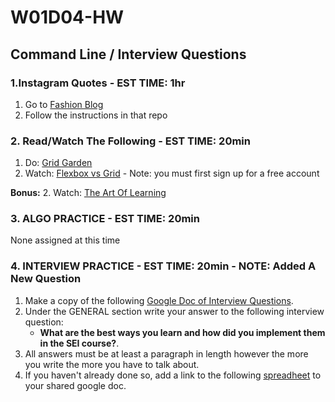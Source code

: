 # W01D04-HW

## Command Line / Interview Questions

### 1.Instagram Quotes - EST TIME: 1hr

1. Go to [Fashion Blog](./fashion-blog/)
2. Follow the instructions in that repo


### 2. Read/Watch The Following - EST TIME: 20min

1. Do: [Grid Garden](https://cssgridgarden.com/)
4. Watch: [Flexbox vs Grid](https://cssgrid.io/) - Note: you must first sign up for a free account


**Bonus:**
2. Watch: [The Art Of Learning](https://www.youtube.com/watch?v=qS5Q5KPU_No)


### 3. ALGO PRACTICE - EST TIME: 20min

None assigned at this time


### 4.  INTERVIEW PRACTICE - EST TIME: 20min - NOTE: Added A New Question

1.  Make a copy of the following [Google Doc of Interview Questions](https://docs.google.com/document/d/1OWT-tXtIefyneMk6hk3s-gz4wyQx21NapFQ0xfq9JvI/edit?usp=sharing).
2. Under the GENERAL section write your answer to the following interview question: 
   - **What are the best ways you learn and how did you implement them in the SEI course?**.
3. All answers must be at least a paragraph in length however the more you write the more you have to talk about.
4. If you haven't already done so, add a link to the following [spreadheet](https://docs.google.com/spreadsheets/d/1S9-poFULhpext3xjNmuU1g-raZGKkFrODEACrIRFLi0/edit#gid=0) to your shared google doc.
